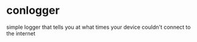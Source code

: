 # conlogger
simple logger that tells you at what times your device couldn't connect to the internet

